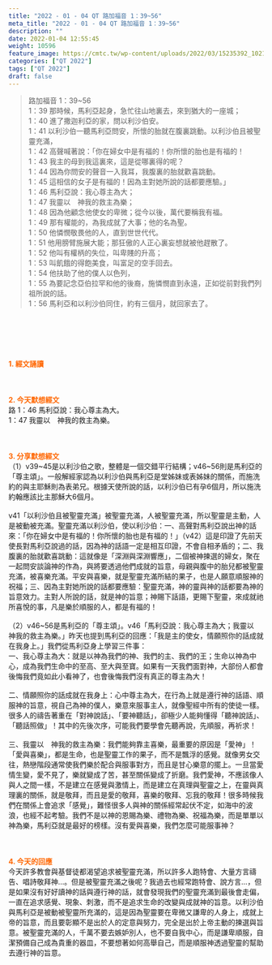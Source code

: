 ```yaml
---
title: "2022 - 01 - 04 QT 路加福音 1：39~56"
meta_title: "2022 - 01 - 04 QT 路加福音 1：39~56"
description: ""
date: 2022-01-04 12:55:45
weight: 10596
feature_image: https://cmtc.tw/wp-content/uploads/2022/03/15235392_10211799862337740_180693556567566654_o-1.webp
categories: ["QT 2022"]
tags: ["QT 2022"]
draft: false
---
```


<blockquote>路加福音 1：39~56<br />
1：39 那時候，馬利亞起身，急忙往山地裏去，來到猶大的一座城；<br />
1：40 進了撒迦利亞的家，問以利沙伯安。<br />
1：41 以利沙伯一聽馬利亞問安，所懷的胎就在腹裏跳動。以利沙伯且被聖靈充滿，<br />
1：42 高聲喊著說：「你在婦女中是有福的！你所懷的胎也是有福的！<br />
1：43 我主的母到我這裏來，這是從哪裏得的呢？<br />
1：44 因為你問安的聲音一入我耳，我腹裏的胎就歡喜跳動。<br />
1：45 這相信的女子是有福的！因為主對她所說的話都要應驗。」<br />
1：46 馬利亞說：我心尊主為大；<br />
1：47 我靈以　神我的救主為樂；<br />
1：48 因為他顧念他使女的卑微；從今以後，萬代要稱我有福。<br />
1：49 那有權能的，為我成就了大事；他的名為聖。<br />
1：50 他憐憫敬畏他的人，直到世世代代。<br />
1：51 他用膀臂施展大能；那狂傲的人正心裏妄想就被他趕散了。<br />
1：52 他叫有權柄的失位，叫卑賤的升高；<br />
1：53 叫飢餓的得飽美食，叫富足的空手回去。<br />
1：54 他扶助了他的僕人以色列，<br />
1：55 為要記念亞伯拉罕和他的後裔，施憐憫直到永遠，正如從前對我們列祖所說的話。<br />
1：56 馬利亞和以利沙伯同住，約有三個月，就回家去了。</blockquote><br />
&nbsp;<br />
<br />
&nbsp;<br />
<br />
<span style="color: #ff6600;"><strong>1. </strong><strong>經文誦讀</strong></span><br />
<br />
<span style="color: #ff6600;"><strong> </strong></span><br />
<br />
<span style="color: #ff6600;"><strong>2. 今天默想</strong><strong>經文<br />
</strong></span>路 1：46 馬利亞說：我心尊主為大。<br />
1：47 我靈以　神我的救主為樂。<br />
<br />
&nbsp;<br />
<br />
<span style="color: #ff6600;"><strong>3. 分享默想經文<br />
</strong></span>（1）v39~45是以利沙伯之歌，整體是一個交錯平行結構；v46~56則是馬利亞的「尊主頌」。一般解經家認為以利沙伯與馬利亞是堂姊妹或表姊妹的關係，而施洗約的與主耶穌則為表弟兄。根據天使所說的話，以利沙伯已有孕6個月，所以施洗約翰應該比主那穌大6個月。<br />
<br />
v41「以利沙伯且被聖靈充滿」被聖靈充滿，人被聖靈充滿，所以聖靈是主動，人是被動被充滿。聖靈充滿以利沙伯，使以利沙伯：一、高聲對馬利亞說出神的話來：「你在婦女中是有福的！你所懷的胎也是有福的！」（v42）這是印證了先前天使長對馬利亞說過的話，因為神的話語一定是相互印證，不會自相矛盾的；二、我腹裏的胎就歡喜跳動：這就像是「深淵與深淵響應」，二個被神揀選的婦女，聚在一起問安談論神的作為，與將要透過他們成就的旨意，母親與腹中的胎兒都被聖靈充滿，被喜樂充滿。平安與喜樂，就是聖靈充滿所結的果子，也是人願意順服神的祝福；三、因為主對她所說的話都要應驗：聖靈充滿，神的靈與神的話都要為神的旨意效力。主對人所說的話，就是神的旨意；神賜下話語，更賜下聖靈，來成就祂所喜悅的事，凡是樂於順服的人，都是有福的！<br />
<br />
（2）v46~56是馬利亞的「尊主頌」。v46「馬利亞說：我心尊主為大；我靈以　神我的救主為樂。」昨天也提到馬利亞的回應：「我是主的使女，情願照你的話成就在我身上。」我們從馬利亞身上學習三件事：<br />
一、我心尊主為大：就是以神為我們的神、我們的主、我們的王；生命以神為中心，成為我們生命中的至高、至大與至寶。如果有一天我們面對神，大部份人都會後悔我們竟如此小看神了，也會後悔我們沒有真正的尊主為大！<br />
<br />
二、情願照你的話成就在我身上：心中尊主為大，在行為上就是遵行神的話語、順服神的旨意，視自己為神的僕人，樂意來服事主人，就像聖經中所有的使徒一樣。很多人的禱告著重在「對神說話」、「要神聽話」，卻極少人能夠懂得「聽神說話」、「聽話照做」！其中的先後次序，可能我們要學會先聽再說，先順服，再祈求！<br />
<br />
三、我靈以　神我的救主為樂：我們能夠靠主喜樂，最重要的原因是「愛神」！「愛與喜樂」，都是生命，也是聖靈工作的果子，而不是飄浮的感覺。就像男女交往，熱戀階段通常使我們樂於配合與服事對方，而且是甘心樂意的擺上。一旦當愛情生變，愛不見了，樂就變成了苦，甚至關係變成了折磨。我們愛神，不應該像人與人之間一樣，不是建立在感覺與激情上，而是建立在真理與聖靈之上，在靈與真理裏的關係，就是敬拜，而且是愛的敬拜，喜樂的敬拜、忘我的敬拜！很多時候我們在關係上會追求「感覺」，難怪很多人與神的關係經常起伏不定，如海中的波浪，也經不起考驗。我們不是以神的恩賜為樂、禮物為樂、祝福為樂，而是單單以神為樂，馬利亞就是最好的榜樣。沒有愛與喜樂，我們怎麼可能服事神？<br />
<br />
&nbsp;<br />
<br />
<span style="color: #ff6600;"><strong>4. 今天的回應<br />
</strong></span>今天許多教會與基督徒都渴望追求被聖靈充滿，所以許多人跑特會、大量方言禱告、唱詩敬拜神…。但是被聖靈充滿之後呢？我過去也經常跑特會、說方言…，但是如果沒有好好讀神的話與遵行神的話，就會發現我們的聖靈充滿到最後會走偏，一直在追求感覺、現象、刺激，而不是追求生命的改變與成就神的旨意。以利沙伯與馬利亞是被動被聖靈所充滿的，這是因為聖靈要在卑微又謙卑的人身上，成就上帝的旨意，而且要彰顯不是出於人的定意與努力，完全是出於上帝主動的揀選與旨意。被聖靈充滿的人，千萬不要去嫉妒別人，也不要自我中心，而是謙卑順服，自潔預備自己成為貴重的器皿，不要想著如何高舉自己，而是順服神透過聖靈的幫助去遵行神的旨意。<br />
<br />
&nbsp;
        